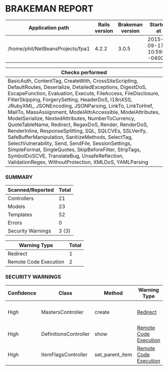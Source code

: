 # BRAKEMAN REPORT

| Application path                 | Rails version | Brakeman version | Started at                | Duration            |
|----------------------------------|---------------|------------------|---------------------------|---------------------|
| /home/phil/NetBeansProjects/fpa1 | 4.2.2         | 3.0.5            | 2015-09-17 10:59:56 -0400 | 2.078145617 seconds |

| Checks performed                                                                                                                                                                                                                                                                                                                                                                                                                                                                                                                                                                                                                                                                                                                                                                                            |
|-------------------------------------------------------------------------------------------------------------------------------------------------------------------------------------------------------------------------------------------------------------------------------------------------------------------------------------------------------------------------------------------------------------------------------------------------------------------------------------------------------------------------------------------------------------------------------------------------------------------------------------------------------------------------------------------------------------------------------------------------------------------------------------------------------------|
| BasicAuth, ContentTag, CreateWith, CrossSiteScripting, DefaultRoutes, Deserialize, DetailedExceptions, DigestDoS, EscapeFunction, Evaluation, Execute, FileAccess, FileDisclosure, FilterSkipping, ForgerySetting, HeaderDoS, I18nXSS, JRubyXML, JSONEncoding, JSONParsing, LinkTo, LinkToHref, MailTo, MassAssignment, ModelAttrAccessible, ModelAttributes, ModelSerialize, NestedAttributes, NumberToCurrency, QuoteTableName, Redirect, RegexDoS, Render, RenderDoS, RenderInline, ResponseSplitting, SQL, SQLCVEs, SSLVerify, SafeBufferManipulation, SanitizeMethods, SelectTag, SelectVulnerability, Send, SendFile, SessionSettings, SimpleFormat, SingleQuotes, SkipBeforeFilter, StripTags, SymbolDoSCVE, TranslateBug, UnsafeReflection, ValidationRegex, WithoutProtection, XMLDoS, YAMLParsing |

### SUMMARY

| Scanned/Reported  | Total |
|-------------------|-------|
| Controllers       | 21    |
| Models            | 23    |
| Templates         | 52    |
| Errors            | 0     |
| Security Warnings | 3 (3) |

| Warning Type          | Total |
|-----------------------|-------|
| Redirect              | 1     |
| Remote Code Execution | 2     |

### SECURITY WARNINGS

| Confidence | Class                 | Method          | Warning Type                                                                                  | Message                                                                                                                                                                                                 |
|------------|-----------------------|-----------------|-----------------------------------------------------------------------------------------------|---------------------------------------------------------------------------------------------------------------------------------------------------------------------------------------------------------|
| High       | MastersController     | create          | [Redirect](http://brakemanscanner.org/docs/warning_types/redirect/)                           | Possible unprotected redirect near line 152: `redirect_to(Master.create_master_records(current_user), :notice => ("Created Master Record with MSID #{Master.create_master_records(current_user).id}"))` |
| High       | DefinitionsController | show            | [Remote Code Execution](http://brakemanscanner.org/docs/warning_types/remote_code_execution/) | Unsafe reflection method constantize called with parameter value near line 16: `params[:id].classify.constantize`                                                                                       |
| High       | ItemFlagsController   | set_parent_item | [Remote Code Execution](http://brakemanscanner.org/docs/warning_types/remote_code_execution/) | Unsafe reflection method constantize called with parameter value near line 59: `params[:item_controller].singularize.camelize.constantize`                                                              |

